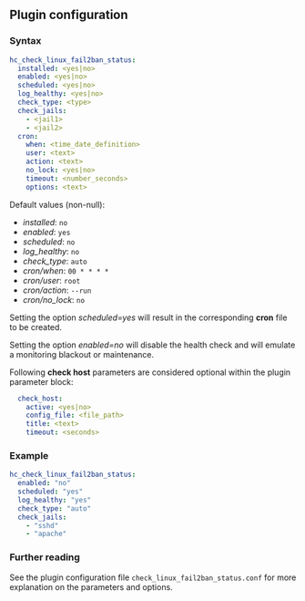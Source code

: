 ## Plugin configuration

### Syntax

```yaml
hc_check_linux_fail2ban_status:
  installed: <yes|no>    
  enabled: <yes|no>
  scheduled: <yes|no>
  log_healthy: <yes|no>
  check_type: <type>
  check_jails:
    - <jail1>
    - <jail2>
  cron:
    when: <time_date_definition>
    user: <text>
    action: <text>
    no_lock: <yes|no>
    timeout: <number_seconds>
    options: <text>    
```

Default values (non-null):
* *installed*: `no`
* *enabled*: `yes`
* *scheduled*: `no`
* *log_healthy*: `no`
* *check_type*: `auto`
* *cron/when*: `00 * * * *`
* *cron/user*: `root`
* *cron/action*: `--run`
* *cron/no_lock*: `no`

Setting the option *scheduled=yes* will result in the corresponding **cron** file to be created.

Setting the option *enabled=no* will disable the health check and will emulate a monitoring blackout or maintenance.

Following **check host** parameters are considered optional within the plugin parameter block:

```yaml
  check_host:
    active: <yes|no>
    config_file: <file_path>
    title: <text>
    timeout: <seconds>
```

### Example

```yaml
hc_check_linux_fail2ban_status:
  enabled: "no"
  scheduled: "yes"    
  log_healthy: "yes"
  check_type: "auto"
  check_jails:
    - "sshd"
    - "apache"
```

### Further reading

See the plugin configuration file `check_linux_fail2ban_status.conf` for more explanation on the parameters and options.
